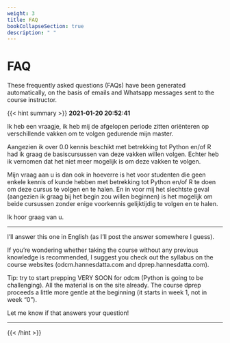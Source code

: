 ```yaml
---
weight: 3
title: FAQ
bookCollapseSection: true
description: " "
---
```


# FAQ

These frequently asked questions (FAQs) have been generated automatically, on the basis of emails and Whatsapp messages sent to the course instructor.

{{< hint summary >}}
__2021-01-20 20:52:41__

Ik heb een vraagje, ik heb mij de afgelopen periode zitten oriënteren op verschillende vakken om te volgen gedurende mijn master.

Aangezien ik over 0.0 kennis beschikt met betrekking tot Python en/of R had ik graag de basiscursussen van deze vakken willen volgen. Echter heb ik vernomen dat het niet meer mogelijk is om deze vakken te volgen.

Mijn vraag aan u is dan ook in hoeverre is het voor studenten die geen enkele kennis of kunde hebben met betrekking tot Python en/of R te doen om deze cursus te volgen en te halen. En in voor mij het slechtste geval (aangezien ik graag bij het begin zou willen beginnen) is het mogelijk om beide cursussen zonder enige voorkennis gelijktijdig te volgen en te halen.

Ik hoor graag van u.
________________________

I’ll answer this one in English (as I’ll post the answer somewhere I guess).

If you’re wondering whether taking the course without any previous knowledge is recommended, I suggest you check out the syllabus on the course websites (odcm.hannesdatta.com and dprep.hannesdatta.com).

Tip: try to start prepping VERY SOON for odcm (Python is going to be challenging). All the material is on the site already. The course dprep proceeds a little more gentle at the beginning (it starts in week 1, not in week “0”).

Let me know if that answers your question!
________________________

{{< /hint >}}
